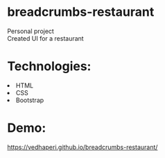 # breadcrumbs-restaurant
Personal project<br>
Created UI for a restaurant<br>
# Technologies:<br>
  <li>HTML</li>
  <li>CSS</li>
  <li>Bootstrap</li>
  
# Demo:  
https://vedhaperi.github.io/breadcrumbs-restaurant/


